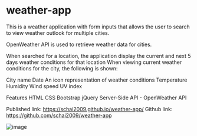 # weather-app

This is a weather application with form inputs that allows the user to search to view weather outlook for multiple cities.

OpenWeather API is used to retrieve weather data for cities.

When searched for a location, the application display the current and next 5 days weather conditions for that location
When viewing current weather conditions for the city, the following is shown:

City name
Date
An icon representation of weather conditions
Temperature
Humidity
Wind speed
UV index

Features
HTML
CSS
Bootstrap
jQuery
Server-Side API - OpenWeather API

Published link: https://schai2009.github.io/weather-app/
Github link: https://github.com/schai2009/weather-app

![image](https://user-images.githubusercontent.com/101296284/167343744-b8949629-d4a6-494c-9523-65ab3b3fd706.png)
